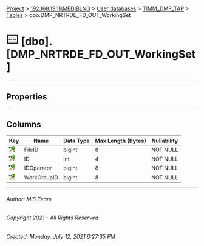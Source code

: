 #### 

[Project](../../../../index.md) > [192.168.19.11\\MEDIBLNG](../../../index.md) > [User databases](../../index.md) > [TIMM_DMP_TAP](../index.md) > [Tables](Tables.md) > dbo.DMP_NRTRDE_FD_OUT_WorkingSet

# ![Tables](../../../../Images/Table32.png) [dbo].[DMP_NRTRDE_FD_OUT_WorkingSet]

---

## <a name="#properties"></a>Properties



---

## <a name="#columns"></a>Columns

| Key | Name | Data Type | Max Length (Bytes) | Nullability |
|---|---|---|---|---|
| [![Cluster Primary Key PK_DMP_NRTRDE_FD_OUT_WorkingSet: FileID\ID\IDOperator\WorkGroupID](../../../../Images/pkcluster.png)](#indexes) | FileID | bigint | 8 | NOT NULL |
| [![Cluster Primary Key PK_DMP_NRTRDE_FD_OUT_WorkingSet: FileID\ID\IDOperator\WorkGroupID](../../../../Images/pkcluster.png)](#indexes) | ID | int | 4 | NOT NULL |
| [![Cluster Primary Key PK_DMP_NRTRDE_FD_OUT_WorkingSet: FileID\ID\IDOperator\WorkGroupID](../../../../Images/pkcluster.png)](#indexes) | IDOperator | bigint | 8 | NOT NULL |
| [![Cluster Primary Key PK_DMP_NRTRDE_FD_OUT_WorkingSet: FileID\ID\IDOperator\WorkGroupID](../../../../Images/pkcluster.png)](#indexes) | WorkGroupID | bigint | 8 | NOT NULL |


---

###### Author:  MIS Team

###### Copyright 2021 - All Rights Reserved

###### Created: Monday, July 12, 2021 6:27:35 PM


